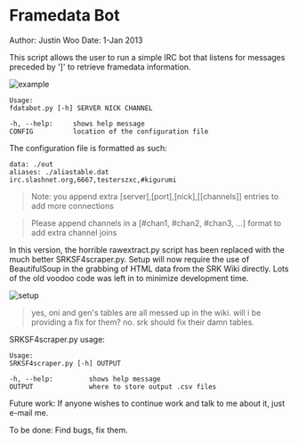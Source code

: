 Framedata Bot
=============

Author: Justin Woo
Date: 1-Jan 2013

This script allows the user to run a simple IRC bot that listens for messages preceded by ']' to retrieve framedata information.

![example](http://i.imgur.com/E8SMcs0.png)

```
Usage:
fdatabot.py [-h] SERVER NICK CHANNEL

-h, --help: 	shows help message
CONFIG 			location of the configuration file
```

The configuration file is formatted as such:

```
data: ./out
aliases: ./aliastable.dat
irc.slashnet.org,6667,testerszxc,#kigurumi
```
> Note: you append extra [server],[port],[nick],[[channels]] entries to add more connections

> Please append channels in a [#chan1, #chan2, #chan3, ...] format to add extra channel joins

In this version, the horrible rawextract.py script has been replaced with the much better SRKSF4scraper.py. Setup will now require the use of BeautifulSoup in the grabbing of HTML data from the SRK Wiki directly. Lots of the old voodoo code was left in to minimize development time.

![setup](http://i.imgur.com/BjuJwcv.png)
> yes, oni and gen's tables are all messed up in the wiki. will i be providing a fix for them? no. srk should fix their damn tables.


SRKSF4scraper.py usage:
```
Usage:
SRKSF4scraper.py [-h] OUTPUT

-h, --help:			shows help message
OUTPUT  			where to store output .csv files
```

Future work:
If anyone wishes to continue work and talk to me about it, just e-mail me.

To be done:
Find bugs, fix them.
